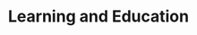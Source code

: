 ---
templateKey: digital-transformation
index: 1
title: Learning and Education
subTitle: Learning and Education

image: /img/your-next/education.jpg

description: Our solutions in the learning and the education industry empower B2B and B2C businesses to execute on their learning strategy, learning delivery and learning measurement at scale.  We offer both, a full stack learning platform configured and customized to meet your unique learning requirements as well as a cloud-based learning platform that is ready to switch on as you go. Use our open source platform to design your own learning universe or simply go live on ground zero with our cloud version and allow us to unplug rich features and functionality from gamification to prescription using our AI powered platform. Learn in the comfort of your browser or get away with attendance management using our intelligence hub. Drive learning engagement with our gamification engine or integrate with the choice of your virtual classrooms from video driven to collab enabled, built to suit your every need. 
---